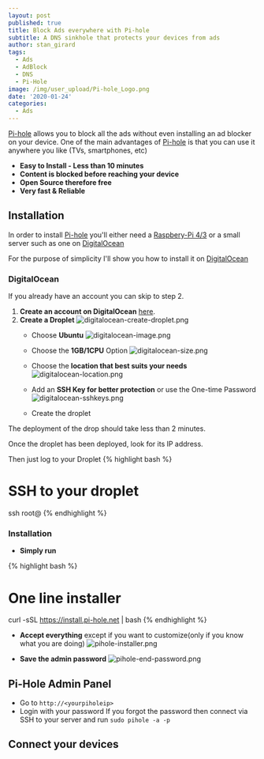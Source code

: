 ```yaml
---
layout: post
published: true
title: Block Ads everywhere with Pi-hole
subtitle: A DNS sinkhole that protects your devices from ads
author: stan_girard
tags:
  - Ads
  - AdBlock
  - DNS
  - Pi-Hole
image: /img/user_upload/Pi-hole_Logo.png
date: '2020-01-24'
categories:
  - Ads
---
```

[Pi-hole](https://pi-hole.net/) allows you to block all the ads without even installing an ad blocker on your device. 
One of the main advantages of [Pi-hole](https://pi-hole.net/) is that you can use it anywhere you like (TVs, smartphones, etc)

- **Easy to Install - Less than 10 minutes**
- **Content is blocked before reaching your device**
- **Open Source therefore free**
- **Very fast & Reliable**

## Installation

In order to install [Pi-hole](https://pi-hole.net/) you'll either need a [Raspbery-Pi 4/3](https://amzn.to/38InYI1) or a small server such as one on [DigitalOcean](https://m.do.co/c/f9dca2b1ecc8)

For the purpose of simplicity I'll show you how to install it on [DigitalOcean](https://m.do.co/c/f9dca2b1ecc8)

### DigitalOcean

If you already have an account you can skip to step 2.

1. **Create an account on DigitalOcean** [here](https://m.do.co/c/f9dca2b1ecc8).
2. **Create a Droplet**
![digitalocean-create-droplet.png]({{site.baseurl}}/img/user_upload/digitalocean-create-droplet.png)
	- Choose **Ubuntu**
![digitalocean-image.png]({{site.baseurl}}/img/user_upload/digitalocean-image.png)

    - Choose the **1GB/1CPU** Option
![digitalocean-size.png]({{site.baseurl}}/img/user_upload/digitalocean-size.png)

    - Choose the **location that best suits your needs**
![digitalocean-location.png]({{site.baseurl}}/img/user_upload/digitalocean-location.png)
    - Add an **SSH Key for better protection** or use the One-time Password
![digitalocean-sshkeys.png]({{site.baseurl}}/img/user_upload/digitalocean-sshkeys.png)
	- Create the droplet
    
The deployment of the drop should take less than 2 minutes.

Once the droplet has been deployed, look for its IP address.

Then just log to your Droplet
{% highlight bash %}
# SSH to your droplet
ssh root@<ipaddress>
{% endhighlight %}
  
### Installation
  

- **Simply run**

{% highlight bash %}
# One line installer
 curl -sSL https://install.pi-hole.net | bash
{% endhighlight %}
  

  
- **Accept everything** except if you want to customize(only if you know what you are doing)
![pihole-installer.png]({{site.baseurl}}/img/user_upload/pihole-installer.png)
  
- **Save the admin password**
  ![pihole-end-password.png]({{site.baseurl}}/img/user_upload/pihole-end-password.png)

  
## **Pi-Hole Admin Panel**
  
  - Go to `http://<yourpiholeip>`
  - Login with your password
  If you forgot the password then connect via SSH to your server and run `sudo pihole -a -p`

## Connect your devices
  
  



